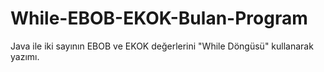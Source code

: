 # While-EBOB-EKOK-Bulan-Program
Java ile iki sayının EBOB ve EKOK değerlerini "While Döngüsü" kullanarak yazımı.
